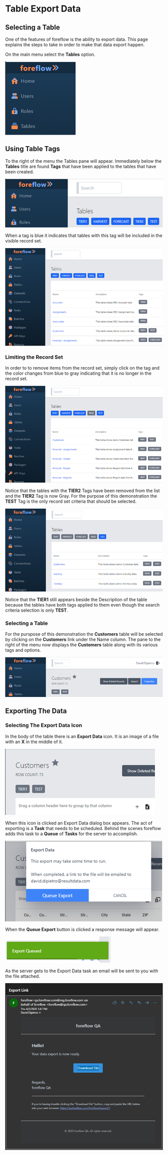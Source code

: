 # Table Export Data

## Selecting a Table

One of the features of foreflow is the ability to export data.  This page explains the steps to take in order to make that data export happen.

On the main menu select the **Tables** option.

![table menu tables](img/foreflow-menu-table.png)

## Using Table Tags

To the right of the menu the Tables pane will appear.  Immediately below the **Tables** title are found **Tags** that have been applied to the tables that have been created.

![table tags all](img/tables-tags-all.png)

When a tag is blue it indicates that tables with this tag will be included in the visible record set.  

![table tags all record set](img/tables-tags-all-record-set.png)

### Limiting the Record Set

In order to to remove items from the record set, simply click on the tag and the color changes from blue to gray indicating that it is no longer in the record set.

![table tags all record set](img/tables-tags-limited-record-set.png)

Notice that the tables with the **TIER2** Tags have been removed from the list and the **TIER2** Tag is now Gray. For the purpose of this demonstration the **TEST** Tag is the only record set criteria that should be selected.

![table tags all record set](img/tables-tags-test-record-set.png)

Notice that the **TIER1** still appears beside the Description of the table because the tables have both tags applied to them even though the search criteria selection is only **TEST**.

### Selecting a Table

For the purspose of this demonstration the **Customers** table will be selected by clicking on the **Customers** link under the Name column.  The pane to the right of the menu now displays the **Customers** table along with its various tags and options.

![table customers](img/tables-customers.png)

## Exporting The Data

### Selecting The Export Data Icon

In the body of the table there is an **Export Data** icon.  It is an image of a file with an **X** in the middle of it.

![table customers export data icon](img/tables-customers-export-data-icon.png)

When this icon is clicked an Export Data dialog box appears.  The act of exporting is a **Task** that needs to be scheduled.  Behind the scenes foreflow adds this task to a **Queue** of **Tasks** for the server to accomplish.  

![tables customers dialog](img/tables-customers-dialog.png)

When the **Queue Export** button is clicked a response message will appear.

![tables export queued](img/tables-export-queued.png)

As the server gets to the Export Data task an email will be sent to you with the file attached.

![tables export email](img/tables-export-email.png)


